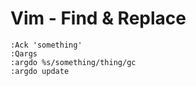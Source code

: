 Vim - Find & Replace
====================

```shell
:Ack 'something'
:Qargs
:argdo %s/something/thing/gc
:argdo update
```
